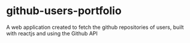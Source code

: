 # github-users-portfolio
 A web application created to fetch the github repositories of users, built with reactjs and using the Github API 
